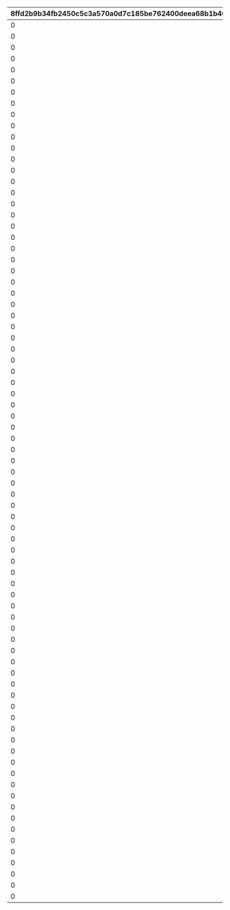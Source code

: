 |8ffd2b9b34fb2450c5c3a570a0d7c185be762400deea68b1b40d11a8e5bd26cc|248b973b2039cbccb1aa30cafddc5bd38295883895d7b945a14e509836e83d9e|13432d4e7cefc7f9d55a3b59511fae99a322c5b57205485ef105ea445e159d64|78bbe4a535d8ca9991e8aa5066ce1aa3a41403274a15b48d43aca91035b9aa17|e4885f9cd3034820c2da62b6d9b5b75ff8c9901ab938ad06568240e39e632fd9|9347b378854dd9e060f9347634124843b8e172cdb283cdaaba3c5b13c99b1f3c|a89e1a228e08c78f5f3d9c0ef74d49f1adb83dd3e0a33ec38d8b17b5922df770|820e3917bee4d1e4826b9b47049a2a7effa35f18039788efa7494a01b96c8808|b5b603bd1ba0abf10581c32822c45d1c12c86ed0bcc0e0580c073cb4267b6e90|5d1a761019edb62430dfc7842b527dcc984c2ec8ec812e556bb8e33b32f92ff0|09da6f945371701569c13a127785330401eb1068bf217309861cd24a22a7956f|c91ac70f86724e5660cd9aa6c1b3ea7e8d543b08be7a1e2a29ad27919070615f|c955800ec60a41ff47744afc50f81ad18e776ee93f6527032223c10d20730ffe|30c48b11792d2d88824baa8c07f7ef51f5d748bf71bfc26e9661667bca4bef5b|6d364ab29beadc3d92a3e36c97a6b6db19c09e05f4082280acb76dc27e51f52c|f11b50e6d4e83742264cebd59f7137994d2e22fc58d8494368a9d5c1c3a98846|f81ffe557bd7697b942ae432d74f5bb007a4723b5ba24854619059b5abb97185|cce714768fa589f3abaf3288e435f5a1103b968b360163ac977f5913376a4ca7|
| --- | --- | --- | --- | --- | --- | --- | --- | --- | --- | --- | --- | --- | --- | --- | --- | --- | --- |
|0|8|10|0|91002|0|0|1|0|0|500|1|0|0|0|0|0|0|
|0|8|100|0|91002|0|0|11|0|0|50|2|0|0|0|0|0|0|
|0|8|200|0|91002|0|0|101|0|0|30|3|0|0|0|0|0|0|
|0|8|500|0|91002|0|0|201|0|0|10|4|0|0|0|0|0|0|
|0|8|1000|0|91002|0|0|501|0|0|5|5|0|0|0|0|0|0|
|0|8|2000|0|91002|0|0|1001|0|0|3|6|0|0|0|0|0|0|
|0|8|4000|0|91002|0|0|2001|0|0|2|7|0|0|0|0|0|0|
|0|8|7999|0|91002|0|0|4001|0|0|1|8|0|0|0|0|0|0|
|0|8|8000|0|91002|0|0|8000|0|0|30|9|0|0|0|0|0|0|
|0|8|8100|0|91002|0|0|8100|0|0|30|10|0|0|0|0|0|0|
|0|8|8200|0|91002|0|0|8200|0|0|30|11|0|0|0|0|0|0|
|0|8|8300|0|91002|0|0|8300|0|0|30|12|0|0|0|0|0|0|
|0|8|8400|0|91002|0|0|8400|0|0|30|13|0|0|0|0|0|0|
|0|8|8500|0|91002|0|0|8500|0|0|30|14|0|0|0|0|0|0|
|0|8|8600|0|91002|0|0|8600|0|0|30|15|0|0|0|0|0|0|
|0|8|8700|0|91002|0|0|8700|0|0|30|16|0|0|0|0|0|0|
|0|8|8800|0|91002|0|0|8800|0|0|30|17|0|0|0|0|0|0|
|0|8|8900|0|91002|0|0|8900|0|0|30|18|0|0|0|0|0|0|
|0|8|9000|0|91002|0|0|9000|0|0|30|19|0|0|0|0|0|0|
|0|8|9100|0|91002|0|0|9100|0|0|30|20|0|0|0|0|0|0|
|0|8|9200|0|91002|0|0|9200|0|0|30|21|0|0|0|0|0|0|
|0|8|9300|0|91002|0|0|9300|0|0|30|22|0|0|0|0|0|0|
|0|8|9400|0|91002|0|0|9400|0|0|30|23|0|0|0|0|0|0|
|0|8|9500|0|91002|0|0|9500|0|0|30|24|0|0|0|0|0|0|
|0|8|9600|0|91002|0|0|9600|0|0|30|25|0|0|0|0|0|0|
|0|8|9700|0|91002|0|0|9700|0|0|30|26|0|0|0|0|0|0|
|0|8|9800|0|91002|0|0|9800|0|0|30|27|0|0|0|0|0|0|
|0|8|9900|0|91002|0|0|9900|0|0|30|28|0|0|0|0|0|0|
|0|8|10000|0|91002|0|0|10000|0|0|30|29|0|0|0|0|0|0|
|0|8|10100|0|91002|0|0|10100|0|0|30|30|0|0|0|0|0|0|
|0|8|10200|0|91002|0|0|10200|0|0|30|31|0|0|0|0|0|0|
|0|8|10300|0|91002|0|0|10300|0|0|30|32|0|0|0|0|0|0|
|0|8|10400|0|91002|0|0|10400|0|0|30|33|0|0|0|0|0|0|
|0|8|10500|0|91002|0|0|10500|0|0|30|34|0|0|0|0|0|0|
|0|8|10600|0|91002|0|0|10600|0|0|30|35|0|0|0|0|0|0|
|0|8|10700|0|91002|0|0|10700|0|0|30|36|0|0|0|0|0|0|
|0|8|10800|0|91002|0|0|10800|0|0|30|37|0|0|0|0|0|0|
|0|8|10900|0|91002|0|0|10900|0|0|30|38|0|0|0|0|0|0|
|0|8|11000|0|91002|0|0|11000|0|0|30|39|0|0|0|0|0|0|
|0|8|11100|0|91002|0|0|11100|0|0|30|40|0|0|0|0|0|0|
|0|8|11200|0|91002|0|0|11200|0|0|30|41|0|0|0|0|0|0|
|0|8|11300|0|91002|0|0|11300|0|0|30|42|0|0|0|0|0|0|
|0|8|11400|0|91002|0|0|11400|0|0|30|43|0|0|0|0|0|0|
|0|8|11500|0|91002|0|0|11500|0|0|30|44|0|0|0|0|0|0|
|0|8|11600|0|91002|0|0|11600|0|0|30|45|0|0|0|0|0|0|
|0|8|11700|0|91002|0|0|11700|0|0|30|46|0|0|0|0|0|0|
|0|8|11800|0|91002|0|0|11800|0|0|30|47|0|0|0|0|0|0|
|0|8|11900|0|91002|0|0|11900|0|0|30|48|0|0|0|0|0|0|
|0|8|12000|0|91002|0|0|12000|0|0|30|49|0|0|0|0|0|0|
|0|8|12100|0|91002|0|0|12100|0|0|30|50|0|0|0|0|0|0|
|0|8|12200|0|91002|0|0|12200|0|0|30|51|0|0|0|0|0|0|
|0|8|12300|0|91002|0|0|12300|0|0|30|52|0|0|0|0|0|0|
|0|8|12400|0|91002|0|0|12400|0|0|30|53|0|0|0|0|0|0|
|0|8|12500|0|91002|0|0|12500|0|0|30|54|0|0|0|0|0|0|
|0|8|12600|0|91002|0|0|12600|0|0|30|55|0|0|0|0|0|0|
|0|8|12700|0|91002|0|0|12700|0|0|30|56|0|0|0|0|0|0|
|0|8|12800|0|91002|0|0|12800|0|0|30|57|0|0|0|0|0|0|
|0|8|12900|0|91002|0|0|12900|0|0|30|58|0|0|0|0|0|0|
|0|8|13000|0|91002|0|0|13000|0|0|30|59|0|0|0|0|0|0|
|0|8|13100|0|91002|0|0|13100|0|0|30|60|0|0|0|0|0|0|
|0|8|13200|0|91002|0|0|13200|0|0|30|61|0|0|0|0|0|0|
|0|8|13300|0|91002|0|0|13300|0|0|30|62|0|0|0|0|0|0|
|0|8|13400|0|91002|0|0|13400|0|0|30|63|0|0|0|0|0|0|
|0|8|13500|0|91002|0|0|13500|0|0|30|64|0|0|0|0|0|0|
|0|8|13600|0|91002|0|0|13600|0|0|30|65|0|0|0|0|0|0|
|0|8|13700|0|91002|0|0|13700|0|0|30|66|0|0|0|0|0|0|
|0|8|13800|0|91002|0|0|13800|0|0|30|67|0|0|0|0|0|0|
|0|8|13900|0|91002|0|0|13900|0|0|30|68|0|0|0|0|0|0|
|0|8|14000|0|91002|0|0|14000|0|0|30|69|0|0|0|0|0|0|
|0|8|14100|0|91002|0|0|14100|0|0|30|70|0|0|0|0|0|0|
|0|8|14200|0|91002|0|0|14200|0|0|30|71|0|0|0|0|0|0|
|0|8|14300|0|91002|0|0|14300|0|0|30|72|0|0|0|0|0|0|
|0|8|14400|0|91002|0|0|14400|0|0|30|73|0|0|0|0|0|0|
|0|8|14500|0|91002|0|0|14500|0|0|30|74|0|0|0|0|0|0|
|0|8|14600|0|91002|0|0|14600|0|0|30|75|0|0|0|0|0|0|
|0|8|14700|0|91002|0|0|14700|0|0|30|76|0|0|0|0|0|0|
|0|8|14800|0|91002|0|0|14800|0|0|30|77|0|0|0|0|0|0|
|0|8|14900|0|91002|0|0|14900|0|0|30|78|0|0|0|0|0|0|
|0|8|15000|0|91002|0|0|15000|0|0|30|79|0|0|0|0|0|0|